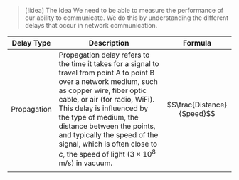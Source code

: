 
> [!idea] The Idea
> We need to be able to measure the performance of our ability to communicate. We do this by understanding the different delays that occur in network communication.

| Delay Type  | Description                                                                                                                                                                                                                                                                                                                                                                                    | Formula                    |
| ----------- | ---------------------------------------------------------------------------------------------------------------------------------------------------------------------------------------------------------------------------------------------------------------------------------------------------------------------------------------------------------------------------------------------- | -------------------------- |
| Propagation | Propagation delay refers to the time it takes for a signal to travel from point A to point B over a network medium, such as copper wire, fiber optic cable, or air (for radio, WiFi). This delay is influenced by the type of medium, the distance between the points, and typically the speed of the signal, which is often close to $c$, the speed of light $(3 \times 10^8$ m/s) in vacuum. | $$\frac{Distance}{Speed}$$ |
|             |                                                                                                                                                                                                                                                                                                                                                                                                |                            |
 